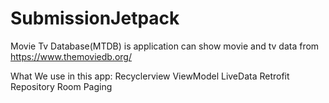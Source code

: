 # SubmissionJetpack
Movie Tv Database(MTDB) is application can show movie and tv data from https://www.themoviedb.org/

What We use in this app:
Recyclerview
ViewModel
LiveData
Retrofit
Repository
Room
Paging
